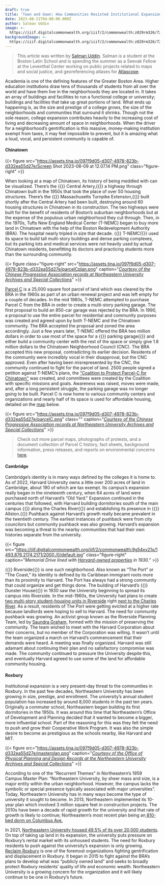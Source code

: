 ```yaml
---
draft: true
title: 'Town and Gown: How Communities Resisted Institutional Expansion in Boston'
date: 2023-08-21T04:00:00.000Z
author: Salman Uddin
image: >-
  https://iiif.digitalcommonwealth.org/iiif/2/commonwealth:z029rm326/720,858,3684,1662/2000,/0/default.jpg
backgroundImage: >-
  https://iiif.digitalcommonwealth.org/iiif/2/commonwealth:z029rm326/720,858,3684,1662/2000,/0/default.jpg
---
```


> This article was written by [Salman Uddin](https://www.leventhalmap.org/about/people/salman-uddin/). Salman is a student at the Boston Latin School and is spending the summer as a Seevak Fellow at the Leventhal Center working on public projects related to maps and social justice, and georeferencing atlases for [Atlascope](https://www.atlascope.org/).

Academia is one of the defining features of the Greater Boston Area. Higher education institutions draw tens of thousands of students from all over the world and have them live in the neighborhoods they are located in. It takes an array of buildings and facilities to run a functional college or university; buildings and facilities that take up great portions of land. What ends up happening is, as the size and prestige of a college grows, the size of the neighborhoods and communities that surround it shrinks. Though not the sole reason, college expansion contributes heavily to the increasing cost of living and decreasing amount of space in neighborhoods. When the driver for a neighborhood’s gentrification is this massive, money-making institution exempt from taxes, it may feel impossible to prevent, but it is amazing what a loud, vocal, and persistent community is capable of.

#### Chinatown

{{< figure src="https://assets.tina.io/097f9d05-d307-4978-823b-d332ea55d27e/Screen Shot 2023-08-09 at 12.07.14 PM.png" class="figure-right" >}}

When looking at a map of Chinatown, its history of being meddled with can be visualized. There’s the {{<popup img-src="https://assets.tina.io/097f9d05-d307-4978-823b-d332ea55d27e/centralartery.png" target="blank">}} Central Artery,{{</popup>}} a highway through Chinatown built in the 1950s that took the place of over 50 housing structures. There’s the {{<popup img-src="https://assets.tina.io/097f9d05-d307-4978-823b-d332ea55d27e/masspike.png" target="blank">}} Massachusetts Turnpike Extension,{{</popup>}} built shortly after the Central Artery had been built, destroying around 60 housing structures in Chinatown in its construction. The two highways were built for the benefit of residents of Boston’s suburban neighborhoods but at the expense of the populous urban neighborhood they cut through. Then, in the 1970s, Tufts New England Medical Center (T-NEMC) began to buy more land in Chinatown with the help of the Boston Redevelopment Authority (BRA). The hospital nearly tripled in size that decade. {{<popup img-src="https://assets.tina.io/097f9d05-d307-4978-823b-d332ea55d27e/tufts.png" target="blank">}} T-NEMC{{</popup>}} used its space to build tall multi-story buildings and dense parking complexes, but its parking lots and medical services were not heavily used by actual Chinatown residents, benefitting its doctors and practicing students more than the surrounding community.

{{< figure class="figure-right" src="https://assets.tina.io/097f9d05-d307-4978-823b-d332ea55d27e/parcelCplan.png" caption="[*Courtesy of the Chinese Progressive Association records at Northeastern University Archives and Special Collections*](https://repository.library.northeastern.edu/files/neu:275279)" >}}

[Parcel C](https://repository.library.northeastern.edu/downloads/neu:275281?datastream_id=content) is a 25,000 square foot parcel of land which was cleared by the BRA in the 1960s as part of an urban renewal project and was left empty for a couple of decades. In the mid 1980s, T-NEMC attempted to purchase Parcel C from the BRA in order to create a multi-story parking garage. The first proposal to build an 850-car garage was rejected by the BRA. In 1990, a proposal to use the entire parcel for residential and community purposes was created and agreed upon by both T-NEMC and the Chinatown community. The BRA accepted the proposal and zoned the area accordingly. Just a few years later, T-NEMC offered the BRA two million dollars in order to use most of the space for a {{<popup img-src="https://assets.tina.io/097f9d05-d307-4978-823b-d332ea55d27e/parcelCgarage.png" target="blank">}} parking garage{{</popup>}} and either build a community center with the rest of the space or simply give 1.8 million dollars to the Chinatown Neighborhood Council (CNC). The BRA accepted this new proposal, contradicting its earlier decision. Residents of the community were incredibly vocal in their disapproval, but the CNC approved. Even after having been misrepresented by the CNC, the community continued to fight for the parcel of land. 2500 people signed a petition against T-NEMC’s plans, the [“Coalition to Protect Parcel-C for Chinatown"](https://static1.squarespace.com/static/54179ca4e4b0b0c7bc710d3d/t/59c293f129f187e568ee6d99/1505924088750/Louder+Than+Words_+Parcel+C.pdf) was created, and committees were created by the Coalition with specific missions and goals. Awareness was raised, moves were made, and, after a long persistent struggle, the parking garage was no longer going to be built. Parcel C is now home to various community centers and organizations and nearly half of its space is used for affordable housing, detailed on the [map](https://repository.library.northeastern.edu/files/neu:275279) below.

{{< figure src="https://assets.tina.io/097f9d05-d307-4978-823b-d332ea55d27e/parcelC.png" class="" caption="[*Courtesy of the Chinese Progressive Association records at Northeastern University Archives and Special Collections*](https://repository.library.northeastern.edu/files/neu:275279)" >}}

> Check out more parcel maps, photographs of protests, and a document collection of Parcel C history, fact sheets, background information, press releases, and reports on environmental concerns [here](https://www.digitalcommonwealth.org/for_educators/primary_source_sets/parcel_c).

#### Cambridge

Cambridge’s identity is in many ways defined by the colleges it is home to. As of 2022, Harvard University owns a little over 200 acres of land in Cambridge, about 190 of which are tax exempt. Its campus’s expansion really began in the nineteenth century, when 64 acres of land were purchased north of Harvard’s “Old Yard." Expansion continued in the centuries that followed, with Harvard building dormitories south of the main campus {{<popup img-src="https://iiif.digitalcommonwealth.org/iiif/2/commonwealth:9g54xv23g/2052,1821,3338,3186/2000,/0/default.jpg" target="blank">}} along the Charles River{{</popup>}} and establishing its presence in {{<popup img-src="https://iiif.digitalcommonwealth.org/iiif/2/commonwealth:1257c278v/2311,407,3553,3032/2000,/0/default.jpg" target="blank">}} Allston.{{</popup>}} Pushback against Harvard’s growth really became prevalent in the twentieth century. The earliest instances of pushback were from city councilors but community pushback was also growing. Harvard’s expansion was becoming a threat to the nearby communities that had their own histories separate from the university. 

{{< figure src="https://iiif.digitalcommonwealth.org/iiif/2/commonwealth:9g54xv21x/1493,876,2174,2171/2000,/0/default.jpg" class="figure-right" caption="*Memorial Drive lined with [Harvard-owned properties](https://atlascope.org/#/view:share$mode:glass$center:-71.11464,42.36553$zoom:17.88$base:maptiler-streets$overlay:ark:/76611/al88ugbpx) in 1930.*" >}}

{{<popup img-src="https://assets.tina.io/097f9d05-d307-4978-823b-d332ea55d27e/Riverside.png" target="blank">}} Riverside{{</popup>}} is one such neighborhood. Also known as “The Port” or “The Coast,” its identity is defined by its Caribbean immigrant roots more than its proximity to Harvard. The Port has always had a strong community that could organize and get things done. The building of Harvard’s {{<popup img-src="https://iiif.digitalcommonwealth.org/iiif/2/commonwealth:9g54xv23g/5037,3080,1604,1435/2000,/0/default.jpg" target="blank">}} Dunster House{{</popup>}} in 1930 saw the University beginning to spread its campus into Riverside. In the mid-1960s, the University had plans to create [two multi-story student-housing units in Riverside](https://www.thecrimson.com/article/2022/10/6/Treeland-riverside-harvard-1970/) right [next to the Charles River](https://atlascope.org/#/view:share$mode:glass$center:-71.11502,42.36529$zoom:17.82$base:maptiler-streets$overlay:ark:/76611/al88ugbpx). As a result, residents of The Port were getting evicted at a higher rate because landlords were hoping to sell to Harvard. The need for community pushback was growing. An activist group known as the Riverside Planning Team, led by [Saundra Graham,](https://www.cambridgeday.com/2023/06/28/saundra-graham-dies-at-81-legislator-and-leader-who-stormed-harvard-stage-against-displacement/) formed with the mission of preserving the community. The team wished to meet with the Harvard Corporation about their concerns, but no member of the Corporation was willing. It wasn’t until the team organized a march on Harvard’s commencement that their demands were heard. A meeting was finally organized. Harvard was still adamant about continuing their plan and no satisfactory compromise was made. The community continued to pressure the University despite this, and eventually Harvard agreed to use some of the land for affordable community housing.

#### Roxbury

Institutional expansion is a very present-day threat to the communities in Roxbury. In the past few decades, Northeastern University has been growing in size, prestige, and enrollment. The university’s annual student population has increased by around 8,000 students in the past ten years. Originally a commuter school, Northeastern began building its first dormitories in the 1950s. It was around this time that Northeastern’s Office of Development and Planning decided that it wanted to become a bigger, more influential school. Part of the reasoning for this was they felt the need to push and grow their Cooperative Work Program. It was also the simple desire to become as prestigious as the schools nearby, like Harvard and MIT.

{{< figure src="https://assets.tina.io/097f9d05-d307-4978-823b-d332ea55d27e/masterplan.png" caption="[*Courtesy of the Office of Physical Planning and Design Records at the Northeastern University Archives and Special Collections*](https://archivesspace.library.northeastern.edu/repositories/2/resources/731)" >}}

According to one of the “Recurrent Themes” in Northeastern’s 1959 Campus Master Plan: “Northeastern University, by sheer mass and size, is a major entity within the urban neighborhood. However, the campus lacks the symbolic or special presence typically associated with major universities”. Today, Northeastern University has in many ways become the type of university it sought to become. In 2013, Northeastern implemented its 10-year plan which involved 3 million square feet in construction projects. The 2010s have been a decade of rapid growth for the university and that rate of growth is likely to continue; Northeastern’s most recent plan being an[ 810-bed dorm on Columbus Ave.](https://www.boston.com/real-estate/real-estate-news/2021/04/27/proposed-810-bed-northeastern-dorm-in-roxbury-faces-pushback-from-student-groups/)

In 2021, [Northeastern University housed 49.5% of its over 20,000 students](https://www.boston.gov/sites/default/files/file/2022/08/Student%20Housing%20Report%2C%202021.pdf). On top of taking up land in its expansion, the university puts pressure on Roxbury’s rental market with its unhoused students. The need for Roxbury residents to push against the university’s expansion is only growing. [Reclaim Roxbury](https://www.reclaimroxbury.org/) is one of the foremost organizations fighting gentrification and displacement in Roxbury. It began in 2015 to fight against the BRA’s plans to develop what was “publicly owned land” and seeks to broadly protect Roxbury residents’ quality of life and economic wealth. Northeastern University is a growing concern for the organization and it will likely continue to be one in Roxbury’s future.
